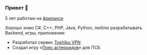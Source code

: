 ### Привет 👋

5 лет работаю на <a href="https://kwork.ru/user/antonrlsw2000">фрилансе</a>

Хорошо знаю C#, C++, PHP, Java, Python, люблю разрабатывать Backend, игры, приложения:
- Разработал сервис <a href="toshibuvpn ru">Toshibu VPN</a>
- Создал игру «<a href="https://vk.com/app51606743">Пояс астероидов</a>» для ПСБ
<!--
**AntonRls/AntonRls** is a ✨ _special_ ✨ repository because its `README.md` (this file) appears on your GitHub profile.

Here are some ideas to get you started:

- 🔭 I’m currently working on ...
- 🌱 I’m currently learning ...
- 👯 I’m looking to collaborate on ...
- 🤔 I’m looking for help with ...
- 💬 Ask me about ...
- 📫 How to reach me: ...
- 😄 Pronouns: ...
- ⚡ Fun fact: ...
-->
